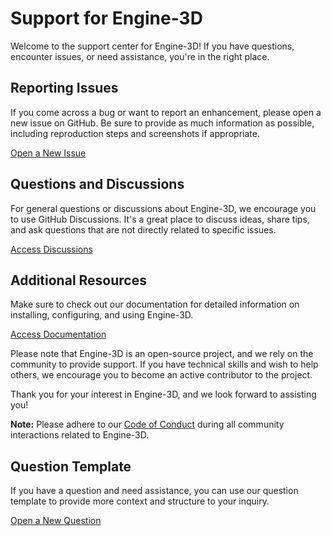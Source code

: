 # Support for Engine-3D

Welcome to the support center for Engine-3D! If you have questions, encounter issues, or need assistance, you're in the right place.

## Reporting Issues

If you come across a bug or want to report an enhancement, please open a new issue on GitHub. Be sure to provide as much information as possible, including reproduction steps and screenshots if appropriate.

[Open a New Issue](https://github.com/MasterLaplace/Engine-3D/issues/new)

## Questions and Discussions

For general questions or discussions about Engine-3D, we encourage you to use GitHub Discussions. It's a great place to discuss ideas, share tips, and ask questions that are not directly related to specific issues.

[Access Discussions](https://github.com/MasterLaplace/Engine-3D/discussions)

## Additional Resources

Make sure to check out our documentation for detailed information on installing, configuring, and using Engine-3D.

[Access Documentation](https://github.com/MasterLaplace/Engine-3D/wiki)

Please note that Engine-3D is an open-source project, and we rely on the community to provide support. If you have technical skills and wish to help others, we encourage you to become an active contributor to the project.

Thank you for your interest in Engine-3D, and we look forward to assisting you!

**Note:** Please adhere to our [Code of Conduct](CODE_OF_CONDUCT.md) during all community interactions related to Engine-3D.

## Question Template

If you have a question and need assistance, you can use our question template to provide more context and structure to your inquiry.

[Open a New Question](https://github.com/MasterLaplace/Engine-3D/issues/new?assignees=&labels=question&template=.github/ISSUE_TEMPLATE/question.yml)
